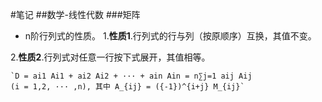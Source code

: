 #笔记
##数学-线性代数
###矩阵
+ n阶行列式的性质。
1.**性质1**.行列式的行与列（按原顺序）互换，其值不变。

2.**性质2**.行列式对任意一行按下式展开，其值相等。

    `D = ai1 Ai1 + ai2 Ai2 + ··· + ain Ain = n∑j=1 aij Aij
    (i = 1,2, ··· ,n), 其中 A_{ij} = ({-1})^{i+j} M_{ij}`
